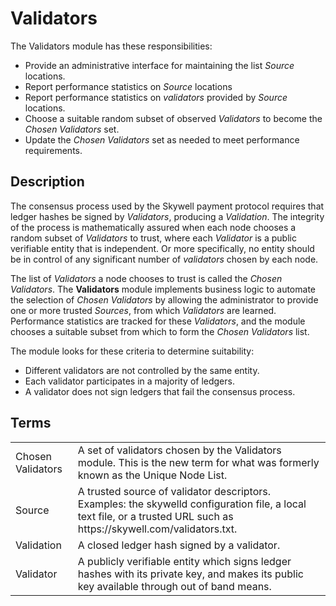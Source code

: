 # Validators

The Validators module has these responsibilities:

- Provide an administrative interface for maintaining the list _Source_
  locations.
- Report performance statistics on _Source_ locations
- Report performance statistics on _validators_ provided by _Source_ locations.
- Choose a suitable random subset of observed _Validators_ to become the
  _Chosen Validators_ set.
- Update the _Chosen Validators_ set as needed to meet performance requirements.

## Description

The consensus process used by the Skywell payment protocol requires that ledger
hashes be signed by _Validators_, producing a _Validation_. The integrity of
the process is mathematically assured when each node chooses a random subset
of _Validators_ to trust, where each _Validator_ is a public verifiable entity
that is independent. Or more specifically, no entity should be in control of
any significant number of _validators_ chosen by each node.

The list of _Validators_ a node chooses to trust is called the _Chosen
Validators_. The **Validators** module implements business logic to automate the
selection of _Chosen Validators_ by allowing the administrator to provide one
or more trusted _Sources_, from which _Validators_ are learned. Performance
statistics are tracked for these _Validators_, and the module chooses a
suitable subset from which to form the _Chosen Validators_ list.

The module looks for these criteria to determine suitability:

- Different validators are not controlled by the same entity.
- Each validator participates in a majority of ledgers.
- A validator does not sign ledgers that fail the consensus process.

## Terms

<table>
<tr>
  <td>Chosen Validators</td>
  <td>A set of validators chosen by the Validators module. This is the new term
      for what was formerly known as the Unique Node List.
  </td>
</tr>
<tr>
  <td>Source</td>
  <td>A trusted source of validator descriptors. Examples: the skywelld
      configuration file, a local text file,  or a trusted URL such
      as https://skywell.com/validators.txt.
  </td></tr>
</tr>
<tr>
  <td>Validation</td>
  <td>A closed ledger hash signed by a validator.
  </td>
</tr>
<tr>
  <td>Validator</td>
  <td>A publicly verifiable entity which signs ledger hashes with its private
      key, and makes its public key available through out of band means.
  </td>
</tr>
</table>
